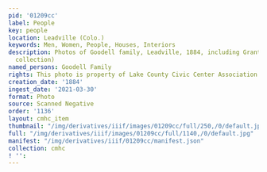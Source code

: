```yaml
---
pid: '01209cc'
label: People
key: people
location: Leadville (Colo.)
keywords: Men, Women, People, Houses, Interiors
description: Photos of Goodell family, Leadville, 1884, including Grant home (Mitchell
  collection)
named_persons: Goodell Family
rights: This photo is property of Lake County Civic Center Association.
creation_date: '1884'
ingest_date: '2021-03-30'
format: Photo
source: Scanned Negative
order: '1136'
layout: cmhc_item
thumbnail: "/img/derivatives/iiif/images/01209cc/full/250,/0/default.jpg"
full: "/img/derivatives/iiif/images/01209cc/full/1140,/0/default.jpg"
manifest: "/img/derivatives/iiif/01209cc/manifest.json"
collection: cmhc
! '': 
---
```

